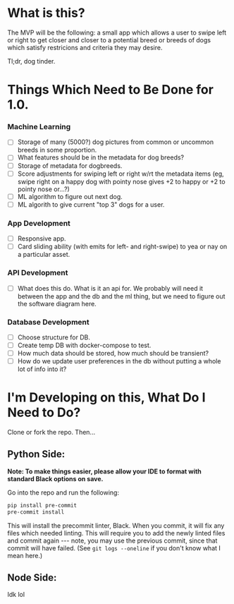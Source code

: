 # What is this?

The MVP will be the following: a small app which allows a user to swipe left or right to get closer and closer to a potential breed or breeds of dogs which satisfy restricions and criteria they may desire.

Tl;dr, dog tinder.

# Things Which Need to Be Done for 1.0.

### Machine Learning

- [ ] Storage of many (5000?) dog pictures from common or uncommon breeds in some proportion.
- [ ] What features should be in the metadata for dog breeds?
- [ ] Storage of metadata for dogbreeds.
- [ ] Score adjustments for swiping left or right w/rt the metadata items (eg, swipe right on a happy dog with pointy nose gives +2 to happy or +2 to pointy nose or...?)
- [ ] ML algorithm to figure out next dog.
- [ ] ML algorith to give current "top 3" dogs for a user.

### App Development

- [ ] Responsive app.
- [ ] Card sliding ability (with emits for left- and right-swipe) to yea or nay on a particular asset.

### API Development

- [ ] What does this do. What is it an api for. We probably will need it between the app and the db and the ml thing, but we need to figure out the software diagram here.

### Database Development

- [ ] Choose structure for DB.
- [ ] Create temp DB with docker-compose to test.
- [ ] How much data should be stored, how much should be transient?
- [ ] How do we update user preferences in the db without putting a whole lot of info into it?

# I'm Developing on this, What Do I Need to Do?

Clone or fork the repo. Then...

## Python Side:

**Note: To make things easier, please allow your IDE to format with standard Black options on save.**

Go into the repo and run the following:

```bash
pip install pre-commit
pre-commit install
```

This will install the precommit linter, Black. When you commit, it will fix any files which needed linting. This will require you to add the newly linted files and commit again --- note, you may use the previous commit, since that commit will have failed. (See `git logs --oneline` if you don't know what I mean here.)

## Node Side:

Idk lol
